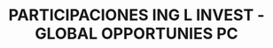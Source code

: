 ---
layout: asset
title: PARTICIPACIONES ING L INVEST - GLOBAL OPPORTUNIES PC
isin: LU0250158358
---